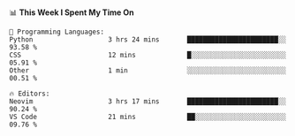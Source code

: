 <!--START_SECTION:waka-->
📊 **This Week I Spent My Time On** 

```text
💬 Programming Languages: 
Python                   3 hrs 24 mins       ███████████████████████░░   93.58 % 
CSS                      12 mins             █░░░░░░░░░░░░░░░░░░░░░░░░   05.91 % 
Other                    1 min               ░░░░░░░░░░░░░░░░░░░░░░░░░   00.51 % 

🔥 Editors: 
Neovim                   3 hrs 17 mins       ███████████████████████░░   90.24 % 
VS Code                  21 mins             ██░░░░░░░░░░░░░░░░░░░░░░░   09.76 % 
```


<!--END_SECTION:waka-->